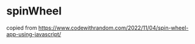 # spinWheel
copied from https://www.codewithrandom.com/2022/11/04/spin-wheel-app-using-javascript/ 
